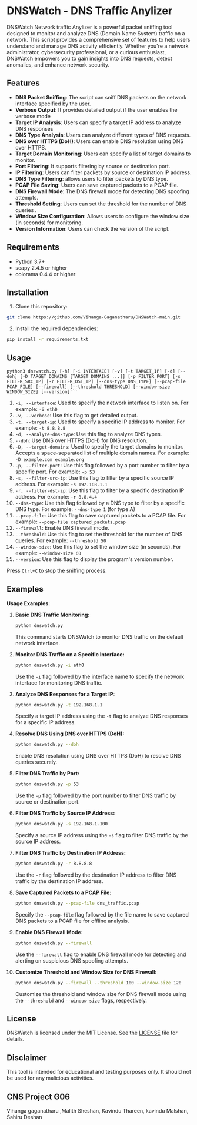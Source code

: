 # DNSWatch - DNS Traffic Anylizer

DNSWatch Network traffic Anylizer is a powerful packet sniffing tool designed to monitor and analyze DNS (Domain Name System) traffic on a network. This script provides a comprehensive set of features to help users understand and manage DNS activity efficiently. Whether you're a network administrator, cybersecurity professional, or a curious enthusiast, DNSWatch empowers you to gain insights into DNS requests, detect anomalies, and enhance network security.


## Features

- **DNS Packet Sniffing**: The script can sniff DNS packets on the network interface specified by the user.
- **Verbose Output**: It provides detailed output if the user enables the verbose mode
- **Target IP Analysis**: Users can specify a target IP address to analyze DNS responses
- **DNS Type Analysis**: Users can analyze different types of DNS requests.
- **DNS over HTTPS (DoH)**: Users can enable DNS resolution using DNS over HTTPS.
- **Target Domain Monitoring**: Users can specify a list of target domains to monitor.
- **Port Filtering**: It supports filtering by source or destination port.
- **IP Filtering**: Users can filter packets by source or destination IP address.
- **DNS Type Filtering**: allows users to filter packets by DNS type.
- **PCAP File Saving**: Users can save captured packets to a PCAP file.
- **DNS Firewall Mode**: The DNS firewall mode for detecting DNS spoofing attempts.
- **Threshold Setting**: Users can set the threshold for the number of DNS queries .
- **Window Size Configuration**: Allows users to configure the window size (in seconds) for monitoring.
- **Version Information**: Users can check the version of the script.

## Requirements

- Python 3.7+
- scapy 2.4.5 or higher
- colorama 0.4.4 or higher

## Installation

1. Clone this repository:

```bash
git clone https://github.com/Vihanga-Gaganatharu/DNSWatch-main.git
```

2. Install the required dependencies:

```bash
pip install -r requirements.txt
```

## Usage

```
python3 dnswatch.py [-h] [-i INTERFACE] [-v] [-t TARGET_IP] [-d] [--doh] [-D TARGET_DOMAINS [TARGET_DOMAINS ...]] [-p FILTER_PORT] [-s FILTER_SRC_IP] [-r FILTER_DST_IP] [--dns-type DNS_TYPE] [--pcap-file PCAP_FILE] [--firewall] [--threshold THRESHOLD] [--window-size WINDOW_SIZE] [--version]```
```

1. `-i, --interface`: Used to specify the network interface to listen on. For example: `-i eth0`
2. `-v, --verbose`: Use this flag to get detailed output.
3. `-t, --target-ip`: Used to specify a specific IP address to monitor. For example: `-t 8.8.8.8`
4. `-d, --analyze-dns-type`: Use this flag to analyze DNS types.
5. `--doh`: Use DNS over HTTPS (DoH) for DNS resolution.
6. `-D, --target-domains`: Used to specify the target domains to monitor. Accepts a space-separated list of multiple domain names. For example: `-D example.com example.org`
7. `-p, --filter-port`: Use this flag followed by a port number to filter by a specific port. For example: `-p 53`
8. `-s, --filter-src-ip`: Use this flag to filter by a specific source IP address. For example: `-s 192.168.1.1`
9. `-r, --filter-dst-ip`: Use this flag to filter by a specific destination IP address. For example: `-r 8.8.4.4`
10. `--dns-type`: Use this flag followed by a DNS type to filter by a specific DNS type. For example: `--dns-type 1` (for type A)
11. `--pcap-file`: Use this flag to save captured packets to a PCAP file. For example: `--pcap-file captured_packets.pcap`
12. `--firewall`: Enable DNS firewall mode.
13. `--threshold`: Use this flag to set the threshold for the number of DNS queries. For example: `--threshold 50`
14. `--window-size`: Use this flag to set the window size (in seconds). For example: `--window-size 60`
15. `--version`: Use this flag to display the program's version number.

Press `Ctrl+C` to stop the sniffing process.

## Examples

**Usage Examples:**

1. **Basic DNS Traffic Monitoring:**

   ```bash
   python dnswatch.py
   ```

   This command starts DNSWatch to monitor DNS traffic on the default network interface.

2. **Monitor DNS Traffic on a Specific Interface:**

   ```bash
   python dnswatch.py -i eth0
   ```

   Use the `-i` flag followed by the interface name to specify the network interface for monitoring DNS traffic.

3. **Analyze DNS Responses for a Target IP:**

   ```bash
   python dnswatch.py -t 192.168.1.1
   ```

   Specify a target IP address using the `-t` flag to analyze DNS responses for a specific IP address.

4. **Resolve DNS Using DNS over HTTPS (DoH):**

   ```bash
   python dnswatch.py --doh
   ```

   Enable DNS resolution using DNS over HTTPS (DoH) to resolve DNS queries securely.

5. **Filter DNS Traffic by Port:**

   ```bash
   python dnswatch.py -p 53
   ```

   Use the `-p` flag followed by the port number to filter DNS traffic by source or destination port.

6. **Filter DNS Traffic by Source IP Address:**

   ```bash
   python dnswatch.py -s 192.168.1.100
   ```

   Specify a source IP address using the `-s` flag to filter DNS traffic by the source IP address.

7. **Filter DNS Traffic by Destination IP Address:**

   ```bash
   python dnswatch.py -r 8.8.8.8
   ```

   Use the `-r` flag followed by the destination IP address to filter DNS traffic by the destination IP address.

8. **Save Captured Packets to a PCAP File:**

   ```bash
   python dnswatch.py --pcap-file dns_traffic.pcap
   ```

   Specify the `--pcap-file` flag followed by the file name to save captured DNS packets to a PCAP file for offline analysis.

9. **Enable DNS Firewall Mode:**

   ```bash
   python dnswatch.py --firewall
   ```

   Use the `--firewall` flag to enable DNS firewall mode for detecting and alerting on suspicious DNS spoofing attempts.

10. **Customize Threshold and Window Size for DNS Firewall:**

    ```bash
    python dnswatch.py --firewall --threshold 100 --window-size 120
    ```

    Customize the threshold and window size for DNS firewall mode using the `--threshold` and `--window-size` flags, respectively.

## License

DNSWatch is licensed under the MIT License. See the [LICENSE](LICENSE) file for details.

## Disclaimer

This tool is intended for educational and testing purposes only. It should not be used for any malicious activities.

## CNS Project G06

Vihanga gaganatharu
,Malith Sheshan,
Kavindu Thareen,
kavindu Malshan,
Sahiru Deshan

